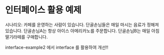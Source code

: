 # 인터페이스 활용 예제

시나리오:
카페를 운영하는 사람이 있습니다. 
단골손님들은 매일 마시는 음료가 정해져 있습니다.
단골손님A는 항상 아이스 아메리카노를 주문합니다. 
단골손님B는 매일 아침 딸기라떼를 구매합니다.



interface-example2 에서 interface 를  활용하여 개선!!
